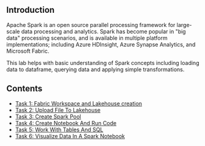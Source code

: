 ## Introduction

Apache Spark is an open source parallel processing framework for large-scale data processing and analytics. Spark has become popular in "big data" processing scenarios, and is available in multiple platform implementations; including Azure HDInsight, Azure Synapse Analytics, and Microsoft Fabric.

This lab helps with basic understanding of Spark concepts including loading data to dataframe, querying data and applying simple transformations. 

## Contents

  -  [Task 1: Fabric Workspace and Lakehouse creation](Task1-Fabric-Workspace-and-Lakehouse-creation.md)
  -  [Task 2: Upload File To Lakehouse](Task2-Upload-DataSet-To-Lakehouse.md)
  -  [Task 3: Create Spark Pool](Task3-Create-Spark-Pool.md)
  -  [Task 4: Create Notebook And Run Code](Task4-Create-Notebook-And-Run-Code.md)
  -  [Task 5: Work With Tables And SQL](Task5-Work-With-Tables-And-SQL.md)
  -  [Task 6: Visualize Data In A Spark Notebook](Task6-Visualize-Data-In-A-Spark-Notebook.md)
